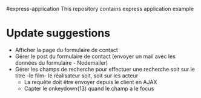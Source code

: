 #express-application 
This repository contains express application example

# Update suggestions 

- Afficher la page du formulaire de contact 
- Gérer le post du formulaire de contact (envoyer un mail  avec les données du formulaire - Nodemailer)
- Gérer les champs de recherche pour effectuer une recherche soit sur le titre -le film- le réalisateur soit, soit sur les acteur
    - La requête doit être envoyer depuis le client en AJAX
    - Capter le onkeydown(13) quand le champ a le focus